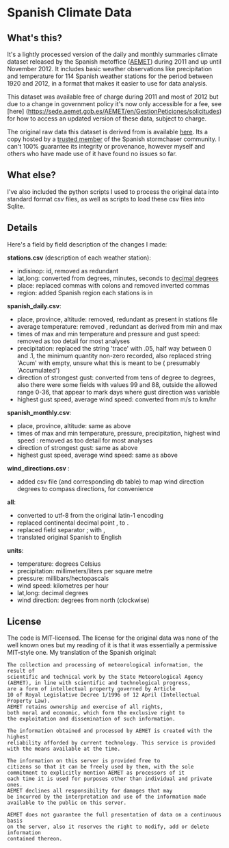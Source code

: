 Spanish Climate Data
====================


What's this?
------------

It's a lightly processed version of the daily and monthly summaries climate dataset released by the Spanish metoffice ([AEMET](http://www.aemet.es))
during 2011 and up until November 2012. It includes basic weather observations like precipitation and temperature for 114 Spanish weather stations for
the period between 1920 and 2012, in a format that makes it easier to use for data analysis.

This dataset was available free of charge during 2011 and most of 2012 but due to a change in government policy it's now only accessible for a fee, see [here]
(https://sede.aemet.gob.es/AEMET/en/GestionPeticiones/solicitudes) for how to access an updated version of these data, subject to charge.

The original raw data this dataset is derived from is available [here](http://usuarios.meteored.com/fotosusuarios/vigorro/series.zip).
Its a copy hosted by a [trusted member](http://foro.tiempo.com/las-series-climatologicas-de-aemet-en-un-click-hasta-septiembre-de-2012-t139231.0.html)
 of the Spanish stormchaser community. I can't 100% guarantee its integrity or provenance, however myself and others who have made use of it have found no issues so far.


What else?
----------

I've also included the python scripts I used to process the original data into standard format csv files, as well as scripts to load these csv files into
Sqlite.


Details
----------

Here's a field by field description of the changes I made:

**stations.csv** (description of each weather station):

* indisinop:	id, removed as redundant
* lat,long:		converted from degrees, minutes, seconds to [decimal degrees](http://en.wikipedia.org/wiki/Decimal_degrees)
* place:		replaced commas with colons and removed inverted commas
* region:		added Spanish region each stations is in


**spanish_daily.csv**:

* place, province, altitude:	removed, redundant as present in stations file
* average temperature:	removed , redundant as derived from min and max
* times of max and min temperature and pressure and gust speed: removed as too detail for most analyses
* precipitation: replaced the string 'trace' with .05, half way between 0 and .1, the minimum quantity non-zero recorded, also replaced string 'Acum' with empty, unsure what this is meant to be ( presumably 'Accumulated')
* direction of strongest gust: converted from tens of degree to degrees, also there were some fields with values 99 and 88, outside the allowed range 0-36, that appear to mark days where gust direction was variable
* highest gust speed, average wind speed: converted from m/s to km/hr


**spanish_monthly.csv**:

* place, province, altitude:	same as above
* times of max and min temperature, pressure, precipitation, highest wind speed : removed as too detail for most analyses
* direction of strongest gust: same as above
* highest gust speed, average wind speed: same as above


**wind_directions.csv** :

* added csv file (and corresponding db table) to map wind direction degrees to compass directions, for convenience


**all**:

* converted to utf-8 from the original latin-1 encoding
* replaced continental decimal point , to .
* replaced field separator ; with ,
* translated original Spanish to English


**units**:

* temperature:		degrees Celsius
* precipitation:	millimeters/liters per square metre
* pressure:			millibars/hectopascals
* wind speed:		kilometres per hour
* lat,long:			decimal degrees
* wind direction:	degrees from north (clockwise)

License
-------

The code is MIT-licensed. The license for the original data was none of the well known ones but my reading of it is that it was essentially a
permissive MIT-style one. My translation of the Spanish original:



```
The collection and processing of meteorological information, the result of
scientific and technical work by the State Meteorological Agency
(AEMET), in line with scientific and technological progress,
are a form of intellectual property governed by Article
10 of Royal Legislative Decree 1/1996 of 12 April (Intellectual Property Law).
AEMET retains ownership and exercise of all rights,
both moral and economic, which form the exclusive right to
the exploitation and dissemination of such information.

The information obtained and processed by AEMET is created with the highest
reliability afforded by current technology. This service is provided
with the means available at the time.

The information on this server is provided free to
citizens so that it can be freely used by them, with the sole
commitment to explicitly mention AEMET as processors of it
each time it is used for purposes other than individual and private ones.
AEMET declines all responsibility for damages that may
be incurred by the interpretation and use of the information made
available to the public on this server.

AEMET does not guarantee the full presentation of data on a continuous basis
on the server, also it reserves the right to modify, add or delete information
contained thereon.
```











